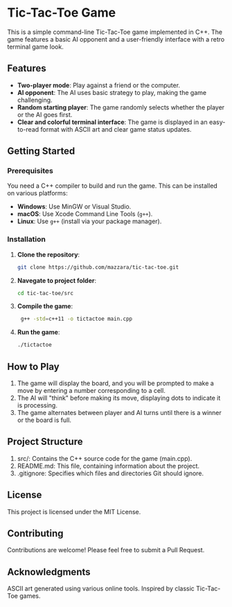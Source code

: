 # Tic-Tac-Toe Game

This is a simple command-line Tic-Tac-Toe game implemented in C++. The game features a basic AI opponent and a user-friendly interface with a retro terminal game look.

## Features

- **Two-player mode**: Play against a friend or the computer.
- **AI opponent**: The AI uses basic strategy to play, making the game challenging.
- **Random starting player**: The game randomly selects whether the player or the AI goes first.
- **Clear and colorful terminal interface**: The game is displayed in an easy-to-read format with ASCII art and clear game status updates.

## Getting Started

### Prerequisites

You need a C++ compiler to build and run the game. This can be installed on various platforms:

- **Windows**: Use MinGW or Visual Studio.
- **macOS**: Use Xcode Command Line Tools (`g++`).
- **Linux**: Use `g++` (install via your package manager).

### Installation

1. **Clone the repository**:
   ```bash
   git clone https://github.com/mazzara/tic-tac-toe.git
   ```

2. **Navegate to project folder**:
   ```bash
   cd tic-tac-toe/src
   ```
3. **Compile the game**:
   ```bash
    g++ -std=c++11 -o tictactoe main.cpp
   ```

4. **Run the game**:
   ```bash
   ./tictactoe
   ```

## How to Play
1. The game will display the board, and you will be prompted to make a move by entering a number corresponding to a cell.
2. The AI will "think" before making its move, displaying dots to indicate it is processing.
3. The game alternates between player and AI turns until there is a winner or the board is full.

## Project Structure
1. src/: Contains the C++ source code for the game (main.cpp).
2. README.md: This file, containing information about the project.
3. .gitignore: Specifies which files and directories Git should ignore.

## License
This project is licensed under the MIT License.

## Contributing
Contributions are welcome! Please feel free to submit a Pull Request.

## Acknowledgments
ASCII art generated using various online tools.
Inspired by classic Tic-Tac-Toe games.
